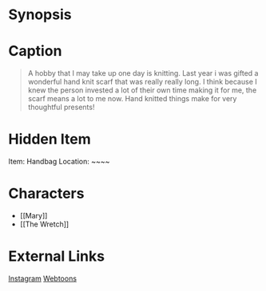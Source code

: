 # Synopsis


# Caption
> A hobby that I may take up one day is knitting. Last year i was gifted a wonderful hand knit scarf that was really really long. I think because I knew the person invested a lot of their own time making it for me, the scarf means a lot to me now. Hand knitted things make for very thoughtful presents!

# Hidden Item
Item: Handbag
Location: ~~~~

# Characters
* [[Mary]]
* [[The Wretch]]

# External Links
[Instagram](https://www.instagram.com/p/CNS9U6RjNfz/?igshid=YmMyMTA2M2Y=)
[Webtoons](https://www.webtoons.com/en/challenge/twistwood-tales/77-the-monster/viewer?title_no=344740&episode_no=83)